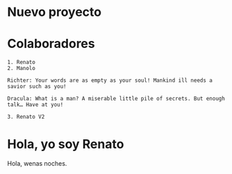 # Nuevo proyecto

# Colaboradores
    1. Renato
    2. Manolo
    
    Richter: Your words are as empty as your soul! Mankind ill needs a savior such as you!

    Dracula: What is a man? A miserable little pile of secrets. But enough talk… Have at you!

    3. Renato V2

# Hola, yo soy Renato
Hola, wenas noches.
